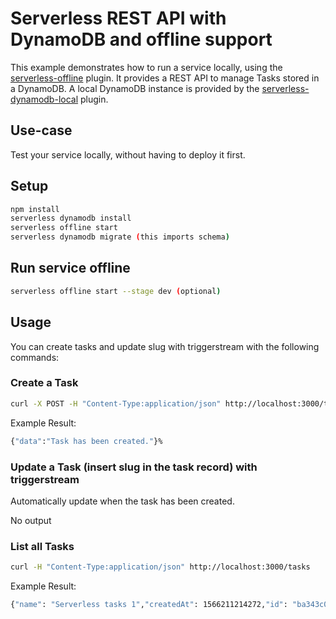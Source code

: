 # Serverless REST API with DynamoDB and offline support

This example demonstrates how to run a service locally, using the
[serverless-offline](https://github.com/dherault/serverless-offline) plugin. It
provides a REST API to manage Tasks stored in a DynamoDB.
A local DynamoDB instance is provided by the
[serverless-dynamodb-local](https://github.com/99xt/serverless-dynamodb-local)
plugin.

## Use-case

Test your service locally, without having to deploy it first.

## Setup

```bash
npm install
serverless dynamodb install
serverless offline start
serverless dynamodb migrate (this imports schema)
```

## Run service offline

```bash
serverless offline start --stage dev (optional)
```

## Usage

You can create tasks and update slug with triggerstream with the following commands:

### Create a Task

```bash
curl -X POST -H "Content-Type:application/json" http://localhost:3000/tasks --data '{ "name": "Serverless tasks 1" }'
```

Example Result:
```bash
{"data":"Task has been created."}%
```

### Update a Task (insert slug in the task record) with triggerstream

Automatically update when the task has been created.

No output

### List all Tasks

```bash
curl -H "Content-Type:application/json" http://localhost:3000/tasks
```

Example Result:
```bash
{"name": "Serverless tasks 1","createdAt": 1566211214272,"id": "ba343c00-c26d-11e9-a601-cd53305d4681","slug": "Serverless-tasks-1","updatedAt": 1566211214272}%
```